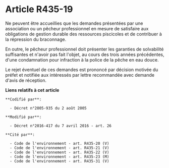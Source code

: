 # Article R435-19

Ne peuvent être accueillies que les demandes présentées par une association ou un pêcheur professionnel en mesure de
satisfaire aux obligations de gestion durable des ressources piscicoles et de contribuer à la répression du braconnage. 

En outre, le pêcheur professionnel doit présenter les garanties de solvabilité suffisantes et n'avoir pas fait l'objet, au
cours des trois années précédentes, d'une condamnation pour infraction à la police de la pêche en eau douce. 

Le rejet éventuel de ces demandes est prononcé par décision motivée du préfet et notifiée aux intéressés par lettre
recommandée avec demande d'avis de réception.

**Liens relatifs à cet article**

	**Codifié par**:

	  - Décret n°2005-935 du 2 août 2005

	**Modifié par**:

	  - Décret n°2016-417 du 7 avril 2016 - art. 26

	**Cité par**:

	  - Code de l'environnement - art. R435-20 (V)
	  - Code de l'environnement - art. R435-21 (V)
	  - Code de l'environnement - art. R435-22 (V)
	  - Code de l'environnement - art. R435-23 (M)
	  - Code de l'environnement - art. R435-31 (V)
